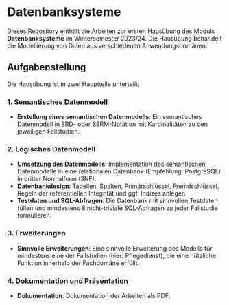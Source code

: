 # Datenbanksysteme 

Dieses Repository enthält die Arbeiten zur ersten Hausübung des Moduls **Datenbanksysteme** im Wintersemester 2023/24. Die Hausübung behandelt die Modellierung von Daten aus verschiedenen Anwendungsdomänen. 

## Aufgabenstellung

Die Hausübung ist in zwei Hauptteile unterteilt:

### 1. Semantisches Datenmodell

- **Erstellung eines semantischen Datenmodells**: Ein semantisches Datenmodell in ERD- oder SERM-Notation mit Kardinalitäten zu den jeweiligen Fallstudien.
  
### 2. Logisches Datenmodell

- **Umsetzung des Datenmodells**: Implementation des semantischen Datenmodelle in eine relationalen Datenbank (Empfehlung: PostgreSQL) in dritter Normalform (3NF).
- **Datenbankdesign**: Tabellen, Spalten, Primärschlüssel, Fremdschlüssel, Regeln der referentiellen Integrität und ggf. Indizes anlegen.
- **Testdaten und SQL-Abfragen**: Die Datenbank mit sinnvollen Testdaten füllen und mindestens 8 nicht-triviale SQL-Abfragen zu jeder Fallstudie formulieren.

### 3. Erweiterungen

- **Sinnvolle Erweiterungen**: Eine sinnvolle Erweiterung des Modells für mindestens eine der Fallstudien (hier: Pflegedienst), die eine nützliche Funktion innerhalb der Fachdomäne erfüllt.

### 4. Dokumentation und Präsentation

- **Dokumentation**: Dokumentation der Arbeiten als PDF. 
